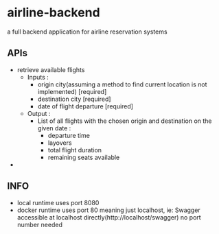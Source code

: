 # airline-backend

a full backend application for airline reservation systems

## APIs

-   retrieve available flights
    -   Inputs :
        -   origin city(assuming a method to find current location is not implemented) [required]
        -   destination city [required]
        -   date of flight departure [required]
    -   Output :
        -   List of all flights with the chosen origin and destination on the given date :
            -   departure time
            -   layovers
            -   total flight duration
            -   remaining seats available
-

## INFO

-   local runtime uses port 8080
-   docker runtime uses port 80 meaning just localhost, ie: Swagger accessible at localhost directly(http://localhost/swagger) no port number needed
